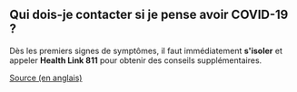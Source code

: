 ## Qui dois-je contacter si je pense avoir COVID-19 ?

Dès les premiers signes de symptômes, il faut immédiatement **s'isoler** et appeler **Health Link 811** pour obtenir des conseils supplémentaires.

[Source (en anglais)](https://www.albertahealthservices.ca/topics/Page16944.aspx)